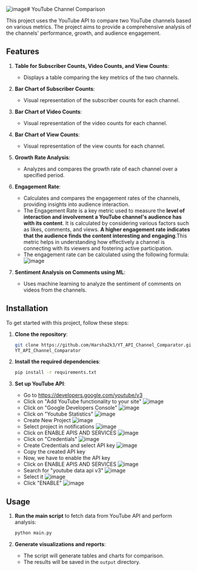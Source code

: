 ![image](https://github.com/user-attachments/assets/d6b6b59e-54a5-4464-a52d-f06d5307c237)# YouTube Channel Comparison

This project uses the YouTube API to compare two YouTube channels based on various metrics. The project aims to provide a comprehensive analysis of the channels' performance, growth, and audience engagement.

## Features

1. **Table for Subscriber Counts, Video Counts, and View Counts**:
   - Displays a table comparing the key metrics of the two channels.

2. **Bar Chart of Subscriber Counts**:
   - Visual representation of the subscriber counts for each channel.

3. **Bar Chart of Video Counts**:
   - Visual representation of the video counts for each channel.

4. **Bar Chart of View Counts**:
   - Visual representation of the view counts for each channel.

5. **Growth Rate Analysis**:
   - Analyzes and compares the growth rate of each channel over a specified period.

6. **Engagement Rate**:
   - Calculates and compares the engagement rates of the channels, providing insights into audience interaction.
   - The Engagement Rate is a key metric used to measure the **level of interaction and involvement a YouTube channel's audience has with its content**. It is
     calculated by considering various factors such as likes, comments, and views. **A higher engagement rate indicates that the audience finds the content interesting
     and engaging**.This metric helps in understanding how effectively a channel is connecting with its viewers and fostering active participation.
   - The engagement rate can be calculated using the following formula:
     ![image](https://github.com/user-attachments/assets/71830087-fe6e-4b07-99c4-8b493bbd20af)


7. **Sentiment Analysis on Comments using ML**:
   - Uses machine learning to analyze the sentiment of comments on videos from the channels.

## Installation

To get started with this project, follow these steps:

1. **Clone the repository**:
    ```bash
    git clone https://github.com/Harsha2k3/YT_API_Channel_Comparator.git
    YT_API_Channel_Comparator
    ```

2. **Install the required dependencies**:
    ```bash
    pip install -r requirements.txt
    ```

3. **Set up YouTube API**:
   - Go to https://developers.google.com/youtube/v3
   - Click on "Add YouTube functionality to your site"
     ![image](https://github.com/user-attachments/assets/1b8edadf-c76b-4a68-95c1-3aade0e28ccb)
   - Click on "Google Developers Console"
     ![image](https://github.com/user-attachments/assets/1baa6af1-ef51-4596-8232-76867978807e)
   - Click on "Youtube Statistics"
     ![image](https://github.com/user-attachments/assets/4c20823a-e9d6-4dff-a91a-c64375682532)
   - Create New Project
     ![image](https://github.com/user-attachments/assets/4bbf45a6-0ba9-4922-a33c-4dbeb2ad554e)
   - Select project in notifications
     ![image](https://github.com/user-attachments/assets/cbcf1f4a-305c-4dd9-bc5d-9aa483ac0ea5)
   - Click on ENABLE APIS AND SERVICES
     ![image](https://github.com/user-attachments/assets/e08dad00-a869-48d7-b0bb-3a7a06860ff8)
   - Click on "Credentials"
     ![image](https://github.com/user-attachments/assets/656ce39d-12fa-4e38-8c11-115249787ce3)
   - Create Credentials and select API key
     ![image](https://github.com/user-attachments/assets/7a424556-0354-4515-be19-5061f3a62833)
   - Copy the created API key
   - Now, we have to enable the API key
   - Click on ENABLE APIS AND SERVICES
     ![image](https://github.com/user-attachments/assets/281a0394-77e7-4c5a-b3e9-fb54b6296e32)
   - Search for "youtube data api v3"
     ![image](https://github.com/user-attachments/assets/56f81888-1386-43f2-86c6-b17269289a97)
   - Select it
     ![image](https://github.com/user-attachments/assets/aaed2ec7-1ab9-4273-a661-64b5a6e3ec94)
   - Click "ENABLE"
     ![image](https://github.com/user-attachments/assets/5eb484d1-9e1a-4c06-b65a-76d52a4c6559)



## Usage

1. **Run the main script** to fetch data from YouTube API and perform analysis:
    ```bash
    python main.py
    ```

2. **Generate visualizations and reports**:
    - The script will generate tables and charts for comparison.
    - The results will be saved in the `output` directory.
